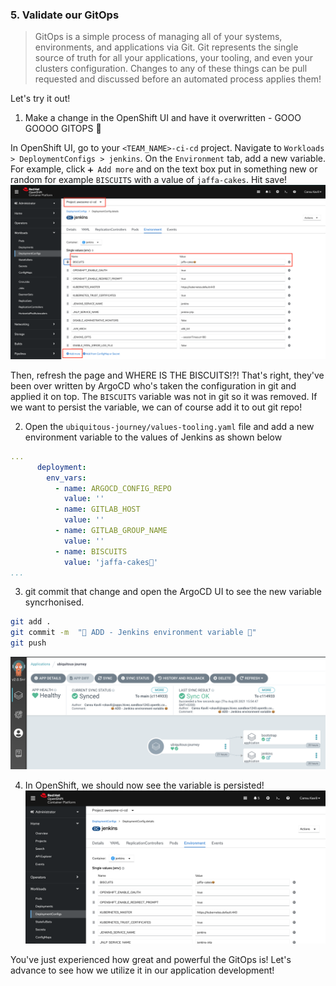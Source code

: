 ### 5. Validate our GitOps
> GitOps is a simple process of managing all of your systems, environments, and applications via Git. Git represents the single source of truth for all your applications, your tooling, and even your clusters configuration. Changes to any of these things can be pull requested and discussed before an automated process applies them!

Let's try it out!
1. Make a change in the OpenShift UI and have it overwritten - GOOO GOOOO GITOPS 💪

  In OpenShift UI, go to your `<TEAM_NAME>-ci-cd` project. Navigate to `Workloads > DeploymentConfigs > jenkins`.  On the `Environment` tab, add a new variable. For example, click `➕ Add more` and on the text box put in something new or random for example `BISCUITS` with a value of `jaffa-cakes`. Hit save!
![jenkins-new-var](./images/jenkins-new-var.png)

Then, refresh the page and WHERE IS THE BISCUITS!?!
That's right, they've been over written by ArgoCD who's taken the configuration in git and applied it on top. The `BISCUITS` variable was not in git so it was removed. If we want to persist the variable, we can of course add it to out git repo!

2. Open the `ubiquitous-journey/values-tooling.yaml` file and add a new environment variable to the values of Jenkins as shown below
```yaml
... 
      deployment:
        env_vars:
          - name: ARGOCD_CONFIG_REPO
            value: ''
          - name: GITLAB_HOST
            value: ''
          - name: GITLAB_GROUP_NAME
            value: ''
          - name: BISCUITS
            value: 'jaffa-cakes🍪'
...
```

3. git commit that change and open the ArgoCD UI to see the new variable syncrhonised.
```bash
git add .
git commit -m  "🍪 ADD - Jenkins environment variable 🍪" 
git push 
```
![argocd-new-var](./images/argocd-new-var.png)

4. In OpenShift, we should now see the variable is persisted!
![jenkins-argocd-new-var](./images/jenkins-argocd-new-var.png)

You've just experienced how great and powerful the GitOps is! Let's advance to see how we utilize it in our application development!